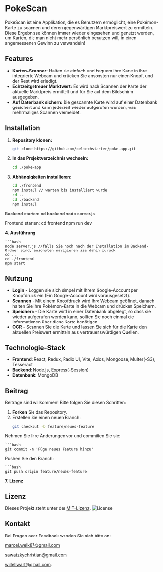 # PokeScan

PokeScan ist eine Applikation, die es Benutzern ermöglicht, eine Pokémon-Karte zu scannen und deren gegenwärtigen Marktpreiswert zu ermitteln.
Diese Ergebnisse können immer wieder eingesehen und genutzt werden, um Karten, die man nicht mehr persönlich benutzen will, in einen angemessenen Gewinn zu verwandeln!


## Features

- **Karten-Scanner:** Halten sie einfach und bequem ihre Karte in ihre integrierte Webcam und drücken Sie ansonsten nur einen Knopf, und der Rest wird erledigt.
- **Echtzeitgetreuer Marktwert:** Es wird nach Scannen der Karte der aktuelle Marktpreis ermittelt und für Sie auf dem Bildschirm ausgegeben.
- **Auf Datenbank sichern:** Die gescannte Karte wird auf einer Datenbank gesichert und kann jederzeit wieder aufgerufen werden, was mehrmaliges Scannen vermeidet.


## Installation

1. **Repository klonen:**
   ```bash
   git clone https://github.com/celtechstarter/poke-app.git

2. **In das Projektverzeichnis wechseln:**
	```bash
	cd ./poke-app

3. **Abhängigkeiten installieren:**
	```bash
    cd ./frontend
    npm install // warten bis installiert wurde
    cd ..
    cd ./backend
    npm install


Backend starten:
cd backend
node server.js

Frontend starten:
cd frontend
npm run dev

**4. Ausführung**
    
    ```bash
    node server.js //falls Sie noch nach der Installation im Backend-Ordner sind, ansonsten navigieren sie dahin zurück
    cd ..
    cd ./frontend
    npm start


## Nutzung

- **Login** - Loggen sie sich simpel mit Ihrem Google-Account per Knopfdruck ein (Ein Google-Account wird vorausgesetzt).
- **Scannen** - Mit einem Knopfdruck wird Ihre Webcam geöffnet, danach halten Sie ihre Pokémon-Karte in die Webcam und drücken Speichern.
- **Speichern** - Die Karte wird in einer Datenbank abgelegt, so dass sie wieder aufgerufen werden kann, sollten Sie noch einmal die Informationen über diese Karte benötigen.
- **OCR** - Scannen Sie die Karte und lassen Sie sich für die Karte den aktuellen Preiswert ermitteln aus vertrauenswürdigen Quellen.

## Technologie-Stack

- **Frontend**: React, Redux, Radix UI, Vite, Axios, Mongoose, Multer(-S3), Tesseract
- **Backend**: Node.js, Express(-Session)
- **Datenbank**: MongoDB


## Beitrag

Beiträge sind willkommen! Bitte folgen Sie diesen Schritten:

1. **Forken** Sie das Repository.
2. Erstellen Sie einen neuen Branch:
   ```bash
   git checkout -b feature/neues-feature

Nehmen Sie Ihre Änderungen vor und committen Sie sie:

	```bash
    git commit -m 'Füge neues Feature hinzu'

Pushen Sie den Branch:

	```bash
    git push origin feature/neues-feature



**7. Lizenz**


## Lizenz

Dieses Projekt steht unter der [MIT-Lizenz](LICENSE).
![License](https://img.shields.io/badge/license-MIT-blue)

## Kontakt

Bei Fragen oder Feedback wenden Sie sich bitte an:

[marcel.welk87@gmail.com](mailto:marcel.welk87@gmail.com) 

[sawatzkychristian@gmail.com](mailto:sawatzkychristian@gmail.com)

[willellwart@gmail.com](mailto:willellwart@gmail.com).